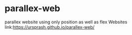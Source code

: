 # parallex-web
parallex website
using only position as well as flex
Websites link:https://ursprash.github.io/parallex-web/
